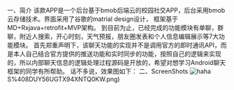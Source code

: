 一、简介
        该款APP是一个后台基于bmob后端云的校园社交APP，后台采用bmob云存储技术。界面采用了谷歌的matrial design设计，
框架基于MD+Rxjava+retrofit+MVP架构。
到目前为止，已经完成的功能模块有单聊，群聊，附近人搜索，开心时刻，天气预报，朋友圈发表和个人信息编辑展示等7大功能模块。
        首先郑重声明下，该聊天功能的实现并不是调用官方的即时通讯API，而是本人自己结合官方提供的推送功能和实时同步的功能，按照自己的逻辑来实现的，所以内部聊天信息的逻辑处理过程源码是开放的，希望对想学习Android聊天框架的同学有所帮助。
话不多说，效果图如下：
二、ScreenShots
![haha](https://github.com/HelloChenJinJun/TestChat/blob/master/screenshots/6)S%408DUY56UGTX94XNTQ0KW.png)
